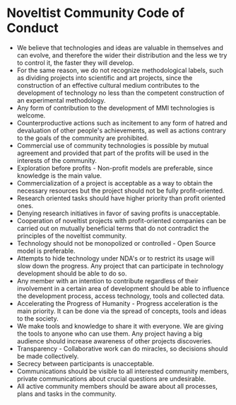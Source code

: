 # Noveltist Community Code of Conduct

* We believe that technologies and ideas are valuable in themselves and can evolve, and therefore the wider their distribution and the less we try to control it, the faster they will develop.
* For the same reason, we do not recognize methodological labels, such as dividing projects into scientific and art projects, since the construction of an effective cultural medium contributes to the development of technology no less than the competent construction of an experimental methodology.
* Any form of contribution to the development of MMI technologies is welcome.
* Counterproductive actions such as incitement to any form of hatred and devaluation of other people's achievements, as well as actions contrary to the goals of the community are prohibited.
* Commercial use of community technologies is possible by mutual agreement and provided that part of the profits will be used in the interests of the community.
* Exploration before profits - Non-profit models are preferable, since knowledge is the main value. 
* Commercialization of a project is acceptable as a way to obtain the necessary resources but the project should not be fully profit-oriented.
* Research oriented tasks should have higher priority than profit oriented ones.
* Denying research initiatives in favor of saving profits is unacceptable.
* Cooperation of noveltist projects with profit-oriented companies can be carried out on mutually beneficial terms that do not contradict the principles of the noveltist community.
* Technology should not be monopolized or controlled - Open Source model is preferable.
* Attempts to hide technology under NDA's or to restrict its usage will slow down the progress. Any project that can participate in technology development should be able to do so.
* Any member with an intention to contribute regardless of their involvement in a certain area of development should be able to influence the development process, access technology, tools and collected data.
* Accelerating the Progress of Humanity - Progress acceleration is the main priority. It can be done via the spread of concepts, tools and ideas to the society.
* We make tools and knowledge to share it with everyone. We are giving the tools to anyone who can use them. Any project having a big audience should increase awareness of other projects discoveries.
* Transparency - Collaborative work can do miracles, so decisions should be made collectively.
* Secrecy between participants is unacceptable.
* Communications should be visible to all interested community members, private communications about crucial questions are undesirable.
* All active community members should be aware about all processes, plans and tasks in the community.

